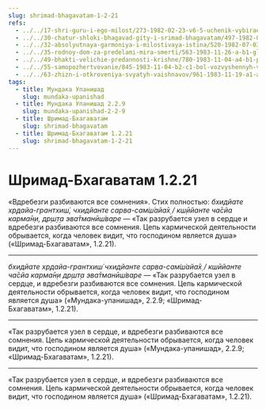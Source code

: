 ```yaml
---
slug: shrimad-bhagavatam-1-2-21
refs:
  - ../../17-shri-guru-i-ego-milost/273-1982-02-23-v6-5-uchenik-vybiraet-uchitelya-v-zavisimosti-ot-tipa-very.md
  - ../../30-chatur-shloki-bhagavad-gity-i-srimad-bhagavatam/497-1982-06-19-b5-hari-katha-istochnik-zhizni-obyasnenie-chatur-shloki-bhagavad-gity.md
  - ../../32-absolyutnaya-garmoniya-i-milostivaya-istina/520-1982-07-03-b2-gorkaya-pilyulya-dlya-obreteniya-sladostnoj-garmonii.md
  - ../../35-rodnoy-dom-za-predelami-mira-smerti/563-1983-11-26-a-b1-glavnyj-vopros-beseda-tsarya-parikshita-so-svyatym-shukadevom.md
  - ../../49-bhakti-velichie-predannosti-krishne/780-1983-11-04-a4-b1-prevyshe-znaniya-obyasnenie-klyuchevyh-stihov-iz-shrimad-bhagavatam.md
  - ../../55-samopozhertvovanie/845-1983-11-04-b2-c1-bol-vozvyshennyh-vajshnavov-iz-za-stradanij-drugih-i-v-razluke-s-gospodom.md
  - ../../63-zhizn-i-otkroveniya-svyatyh-vaishnavov/961-1983-11-19-a1-a3-istorii-iz-zhizni-i-poema-proslavlyayushhaya-gaurakishora-dasa-babadzhi.md
tags:
  - title: Мундака Упанишад
    slug: mundaka-upanishad
  - title: Мундака Упанишад 2.2.9
    slug: mundaka-upanishad-2-2-9
  - title: Шримад-Бхагаватам
    slug: shrimad-bhagavatam
  - title: Шримад-Бхагаватам 1.2.21
    slug: shrimad-bhagavatam-1-2-21
---
```


# Шримад-Бхагаватам 1.2.21

«Вдребезги разбиваются все сомнения». Стих полностью: *бхидйате хр̣дайа-грантхиш́, чхидйанте сарва-сам̇ш́айа̄х̣ / кш̣ӣйанте ча̄сйа карма̄н̣и, др̣ш̣т̣а эва̄тманӣш́варе* — «Так разрубается узел в сердце и вдребезги разбиваются все сомнения. Цепь кармической деятельности обрывается, когда человек видит, что господином является душа» («Шримад-Бхагаватам», 1.2.21).

---

*бхидйате хр̣дайа-грантхиш́ чхидйанте сарва-сам̇ш́айа̄х̣ / кшӣйанте ча̄сйа карма̄н̣и др̣шт̣а эва̄тманӣш́варе* — «Так разрубается узел в сердце, и вдребезги разбиваются все сомнения. Цепь кармической деятельности обрывается, когда человек видит, что господином является душа» («Мундака-упанишад», 2.2.9; «Шримад-Бхагаватам», 1.2.21).

---

«Так разрубается узел в сердце, и вдребезги разбиваются все сомнения. Цепь кармической деятельности обрывается, когда человек видит, что господином является душа» («Мундака-упанишад», 2.2.9; «Шримад-Бхагаватам», 1.2.21).

---

«Так разрубается узел в сердце, и вдребезги разбиваются все сомнения. Цепь кармической деятельности обрывается, когда человек видит, что господином является душа» («Шримад-Бхагаватам», 1.2.21).
